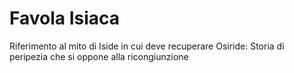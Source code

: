 # Favola Isiaca
Riferimento al mito di Iside in cui deve recuperare Osiride: Storia di peripezia che si oppone alla ricongiunzione
